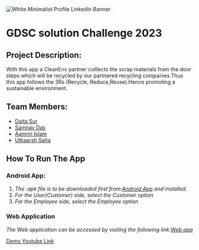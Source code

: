 
![White Minimalist Profile LinkedIn Banner](https://user-images.githubusercontent.com/68693240/228889405-a6ac383e-c61c-49b2-891e-f2d21d9754b7.png)


**GDSC solution Challenge 2023**
==============================


**Project Description:**
----------------------
  With this app a CleanEnv partner colllects the  scrap materials from the door steps which will be recycled by our partnered recycling companies.Thus this app follows the 3Rs (Recycle, Reduce,Reuse).Hence promoting a sustainable environment.
  
**Team Members:**
-----------------

*   [Daita Sur](https://github.com/daita-sur)
*   [Samnay Das](https://github.com/sanmay321)
*   [Aamrin Islam](https://github.com/aamrin786)
*   [Utkaarsh Saha](https://github.com/Kishou-Arima)

  

**How To Run The App**
----------------------

### **Android App:**

1.  _The .apk file is to be downloaded first from:[Android App](app/app-debug.apk) and installed._
2.  _For the User(Customer) side, select the Customer option_
3.  _For the Employee side, select the Employee option_


### **Web Application**

_The Web application can be accessed by visiting the following link:[Web app](https://cleanenv.app/)_

[Demo Youtube Link](https://youtu.be/2XJLUvn2-Cs)



